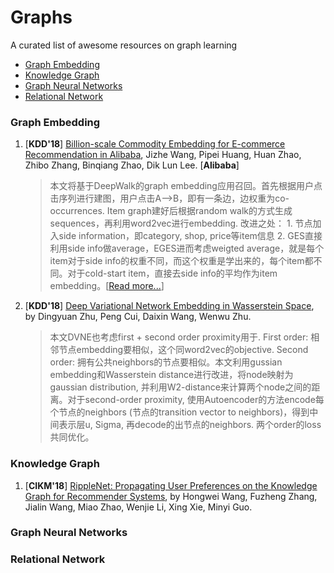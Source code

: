 # Graphs
A curated list of awesome resources on graph learning

+ [Graph Embedding](#KGraph-Embedding)
+ [Knowledge Graph](#Knowledge-Graph)
+ [Graph Neural Networks](#Graph-Neural-Networks)
+ [Relational Network](#Relational-Network)


### Graph Embedding
1. [**KDD'18**] [Billion-scale Commodity Embedding for E-commerce Recommendation in Alibaba](https://arxiv.org/abs/1803.02349), Jizhe Wang, Pipei Huang, Huan Zhao, Zhibo Zhang, Binqiang Zhao, Dik Lun Lee. [**Alibaba**]
   > 本文将基于DeepWalk的graph embedding应用召回。首先根据用户点击序列进行建图，用户点击A-->B，即有一条边，边权重为co-occurrences. Item graph建好后根据random walk的方式生成sequences，再利用word2vec进行embedding. 改进之处： 1. 节点加入side information，即category, shop, price等item信息 2. GES直接利用side info做average，EGES进而考虑weigted average，就是每个item对于side info的权重不同，而这个权重是学出来的，每个item都不同。对于cold-start item，直接去side info的平均作为item embedding。[[Read more...](https://blog.csdn.net/sxf1061926959/article/details/88078008)]

1. [**KDD'18**] [Deep Variational Network Embedding in Wasserstein Space](http://pengcui.thumedialab.com/papers/NE-DeepVariational.pdf), by Dingyuan Zhu, Peng Cui, Daixin Wang, Wenwu Zhu.
   > 本文DVNE也考虑first + second order proximity用于. First order: 相邻节点embedding要相似，这个同word2vec的objective. Second order:  拥有公共neighbors的节点要相似。本文利用gussian embedding和Wasserstein distance进行改进，将node映射为gaussian distribution, 并利用W2-distance来计算两个node之间的距离。对于second-order proximity, 使用Autoencoder的方法encode每个节点的neighbors (节点的transition vector to neighbors)，得到中间表示层u, Sigma, 再decode的出节点的neighbors. 两个order的loss共同优化。

### Knowledge Graph
1. [**CIKM'18**] [RippleNet: Propagating User Preferences on the Knowledge Graph for Recommender Systems](https://arxiv.org/abs/1803.03467), by Hongwei Wang, Fuzheng Zhang, Jialin Wang, Miao Zhao, Wenjie Li, Xing Xie, Minyi Guo. 

### Graph Neural Networks

### Relational Network